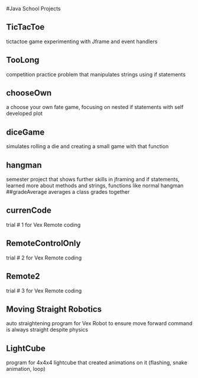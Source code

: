 #Java School Projects

## TicTacToe 
tictactoe game experimenting with Jframe and event handlers
## TooLong 
competition practice problem that manipulates strings using if statements
## chooseOwn 
a choose your own fate game, focusing on nested if statements with self developed plot
## diceGame
simulates rolling a die and creating a small game with that function
## hangman 
semester project that shows further skills in jframing and if statements, learned more about methods and strings, functions like normal hangman
##gradeAverage
averages a class grades together
## currenCode
trial # 1 for Vex Remote coding
## RemoteControlOnly
trial # 2 for Vex Remote coding
## Remote2
trial # 3 for Vex Remote coding
## Moving Straight Robotics
auto straightening program for Vex Robot to ensure move forward command is always straight despite physics
## LightCube
program for 4x4x4 lightcube that created animations on it (flashing, snake animation, loop)
